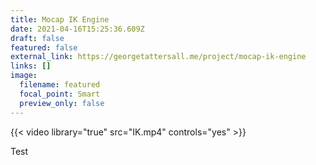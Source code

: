 ```yaml
---
title: Mocap IK Engine
date: 2021-04-16T15:25:36.609Z
draft: false
featured: false
external_link: https://georgetattersall.me/project/mocap-ik-engine
links: []
image:
  filename: featured
  focal_point: Smart
  preview_only: false
---
```

<!--StartFragment-->

{{< video library="true" src="IK.mp4" controls="yes" >}}

<!--EndFragment-->



Test